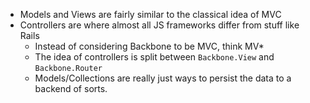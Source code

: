 * Models and Views are fairly similar to the classical idea of MVC
* Controllers are where almost all JS frameworks differ from stuff like Rails
  * Instead of considering Backbone to be MVC, think MV*
  * The idea of controllers is split between `Backbone.View` and `Backbone.Router`
  * Models/Collections are really just ways to persist the data to a backend of sorts.